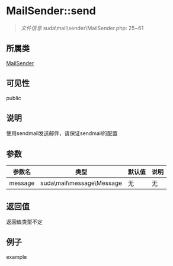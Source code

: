 # MailSender::send

> *文件信息* suda\mail\sender\MailSender.php: 25~61
## 所属类 

[MailSender](../MailSender.md)

## 可见性

  public  
## 说明

使用sendmail发送邮件，请保证sendmail的配置

## 参数

| 参数名 | 类型 | 默认值 | 说明 |
|--------|-----|-------|-------|
| message |  suda\mail\message\Message | 无 | 无 |

## 返回值
返回值类型不定

## 例子

example